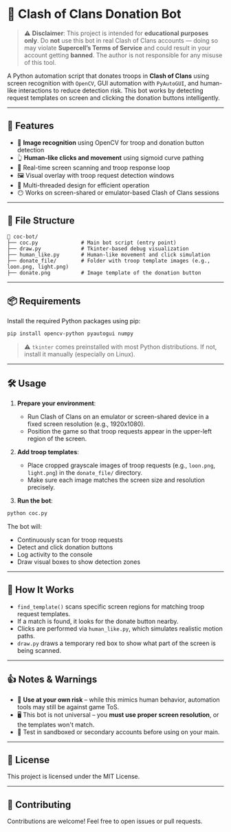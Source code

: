 # 🤖 Clash of Clans Donation Bot

> ⚠️ **Disclaimer**: This project is intended for **educational purposes only**.
> Do **not** use this bot in real Clash of Clans accounts — doing so may violate **Supercell’s Terms of Service** and could result in your account getting **banned**. The author is not responsible for any misuse of this tool.

A Python automation script that donates troops in **Clash of Clans** using screen recognition with `OpenCV`, GUI automation with `PyAutoGUI`, and human-like interactions to reduce detection risk. This bot works by detecting request templates on screen and clicking the donation buttons intelligently.

---

## 🚀 Features

* 🧠 **Image recognition** using OpenCV for troop and donation button detection
* 👆 **Human-like clicks and movement** using sigmoid curve pathing
* 🤭 Real-time screen scanning and troop response loop
* 🖼️ Visual overlay with troop request detection windows
* 🥵 Multi-threaded design for efficient operation
* 😶️ Works on screen-shared or emulator-based Clash of Clans sessions

---

## 📂 File Structure

```
📁 coc-bot/
├── coc.py              # Main bot script (entry point)
├── draw.py             # Tkinter-based debug visualization
├── human_like.py       # Human-like movement and click simulation
├── donate_file/        # Folder with troop template images (e.g., loon.png, light.png)
├── donate.png          # Image template of the donation button
```

---

## 📦 Requirements

Install the required Python packages using pip:

```bash
pip install opencv-python pyautogui numpy
```

> ⚠️ `tkinter` comes preinstalled with most Python distributions. If not, install it manually (especially on Linux).

---

## 🛠️ Usage

1. **Prepare your environment**:

   * Run Clash of Clans on an emulator or screen-shared device in a fixed screen resolution (e.g., 1920x1080).
   * Position the game so that troop requests appear in the upper-left region of the screen.

2. **Add troop templates**:

   * Place cropped grayscale images of troop requests (e.g., `loon.png`, `light.png`) in the `donate_file/` directory.
   * Make sure each image matches the screen size and resolution precisely.

3. **Run the bot**:

```bash
python coc.py
```

The bot will:

* Continuously scan for troop requests
* Detect and click donation buttons
* Log activity to the console
* Draw visual boxes to show detection zones

---

## 🧠 How It Works

* `find_template()` scans specific screen regions for matching troop request templates.
* If a match is found, it looks for the donate button nearby.
* Clicks are performed via `human_like.py`, which simulates realistic motion paths.
* `draw.py` draws a temporary red box to show what part of the screen is being scanned.

---

## 👍 Notes & Warnings

* 🔐 **Use at your own risk** – while this mimics human behavior, automation tools may still be against game ToS.
* 🖥️ This bot is not universal – you **must use proper screen resolution**, or the templates won't match.
* 🧪 Test in sandboxed or secondary accounts before using on your main.

---

## 📄 License

This project is licensed under the MIT License.

---

## 🤛 Contributing

Contributions are welcome! Feel free to open issues or pull requests.
